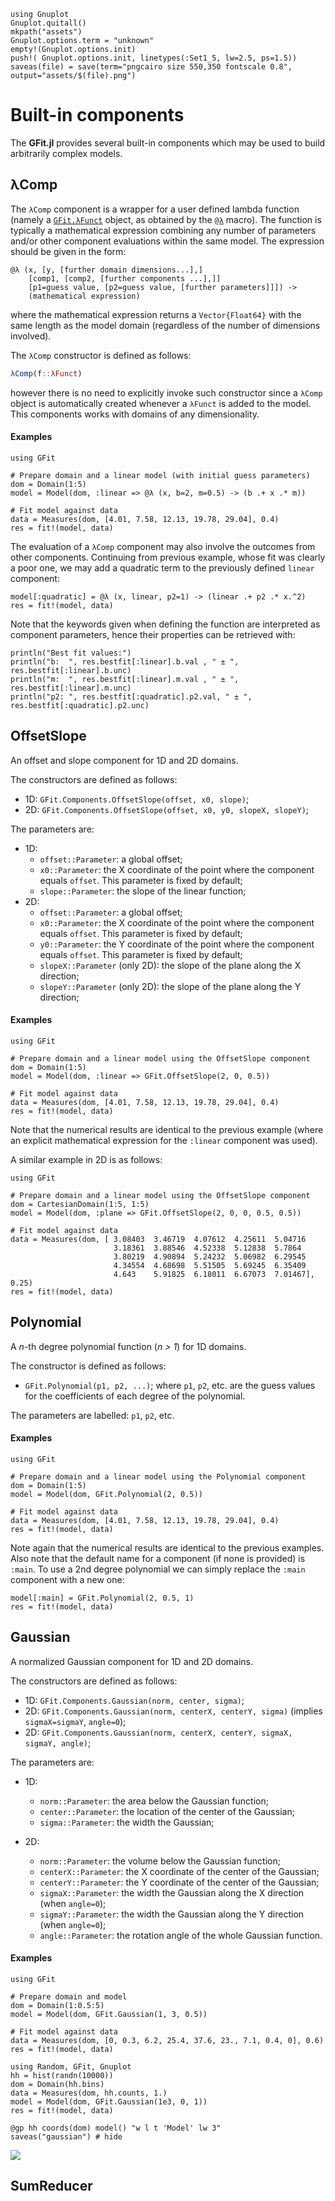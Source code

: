 ```@setup abc
using Gnuplot
Gnuplot.quitall()
mkpath("assets")
Gnuplot.options.term = "unknown"
empty!(Gnuplot.options.init)
push!( Gnuplot.options.init, linetypes(:Set1_5, lw=2.5, ps=1.5))
saveas(file) = save(term="pngcairo size 550,350 fontscale 0.8", output="assets/$(file).png")
```


# Built-in components

The **GFit.jl** provides several built-in components which may be used to build arbitrarily complex models.


## λComp
The `λComp` component is a wrapper for a user defined lambda function (namely a [`GFit.λFunct`](@ref) object, as obtained by the [`@λ`](@ref) macro).  The function is typically a mathematical expression combining any number of parameters and/or other component evaluations within the same model.  The expression should be given in the form:
```
@λ (x, [y, [further domain dimensions...],]
    [comp1, [comp2, [further components ...],]]
    [p1=guess value, [p2=guess value, [further parameters]]]) ->
	(mathematical expression)
```
where the mathematical expression returns a `Vector{Float64}` with the same length as the model domain (regardless of the number of dimensions involved).


The `λComp` constructor is defined as follows:

```julia
λComp(f::λFunct)
```
however there is no need to explicitly invoke such constructor since a `λComp` object is automatically created whenever a `λFunct` is added to the model. This components works with domains of any dimensionality.


#### Examples
```@example abc
using GFit

# Prepare domain and a linear model (with initial guess parameters)
dom = Domain(1:5)
model = Model(dom, :linear => @λ (x, b=2, m=0.5) -> (b .+ x .* m))

# Fit model against data
data = Measures(dom, [4.01, 7.58, 12.13, 19.78, 29.04], 0.4)
res = fit!(model, data)
```

The evaluation of a `λComp` component may also involve the outcomes from other components. Continuing from previous example, whose fit was clearly a poor one, we may add a quadratic term to the previously defined `linear` component:
```@example abc
model[:quadratic] = @λ (x, linear, p2=1) -> (linear .+ p2 .* x.^2)
res = fit!(model, data)
```

Note that the keywords given when defining the function are interpreted as component parameters, hence their properties can be retrieved with:
```@example abc
println("Best fit values:")
println("b:  ", res.bestfit[:linear].b.val , " ± ", res.bestfit[:linear].b.unc)
println("m:  ", res.bestfit[:linear].m.val , " ± ", res.bestfit[:linear].m.unc)
println("p2: ", res.bestfit[:quadratic].p2.val, " ± ", res.bestfit[:quadratic].p2.unc)
```




## OffsetSlope

An offset and slope component for 1D and 2D domains.

The constructors are defined as follows:

- 1D: `GFit.Components.OffsetSlope(offset, x0, slope)`;
- 2D: `GFit.Components.OffsetSlope(offset, x0, y0, slopeX, slopeY)`;

The parameters are:

- 1D:
  - `offset::Parameter`: a global offset;
  - `x0::Parameter`: the X coordinate of the point where the component equals `offset`.  This parameter is fixed by default;
  - `slope::Parameter`: the slope of the linear function;
- 2D:
  - `offset::Parameter`: a global offset;
  - `x0::Parameter`: the X coordinate of the point where the component equals `offset`.  This parameter is fixed by default;
  - `y0::Parameter`: the Y coordinate of the point where the component equals `offset`.  This parameter is fixed by default;
  - `slopeX::Parameter` (only 2D): the slope of the plane along the X direction;
  - `slopeY::Parameter` (only 2D): the slope of the plane along the Y direction;


#### Examples
```@example abc
using GFit

# Prepare domain and a linear model using the OffsetSlope component
dom = Domain(1:5)
model = Model(dom, :linear => GFit.OffsetSlope(2, 0, 0.5))

# Fit model against data
data = Measures(dom, [4.01, 7.58, 12.13, 19.78, 29.04], 0.4)
res = fit!(model, data)
```

Note that the numerical results are identical to the previous example (where an explicit mathematical expression for the `:linear` component was used).


A similar example in 2D is as follows:
```@example abc
using GFit

# Prepare domain and a linear model using the OffsetSlope component
dom = CartesianDomain(1:5, 1:5)
model = Model(dom, :plane => GFit.OffsetSlope(2, 0, 0, 0.5, 0.5))

# Fit model against data
data = Measures(dom, [ 3.08403  3.46719  4.07612  4.25611  5.04716
                       3.18361  3.88546  4.52338  5.12838  5.7864
                       3.80219  4.90894  5.24232  5.06982  6.29545
                       4.34554  4.68698  5.51505  5.69245  6.35409
                       4.643    5.91825  6.18011  6.67073  7.01467], 0.25)
res = fit!(model, data)
```






## Polynomial

A *n*-th degree polynomial function (*n > 1*) for 1D domains.

The constructor is defined as follows:

- `GFit.Polynomial(p1, p2, ...)`;
  where `p1`, `p2`, etc. are the guess values for the coefficients of each degree of the polynomial.

The parameters are labelled: `p1`, `p2`, etc.

#### Examples
```@example abc
using GFit

# Prepare domain and a linear model using the Polynomial component
dom = Domain(1:5)
model = Model(dom, GFit.Polynomial(2, 0.5))

# Fit model against data
data = Measures(dom, [4.01, 7.58, 12.13, 19.78, 29.04], 0.4)
res = fit!(model, data)
```

Note again that the numerical results are identical to the previous examples.  Also note that the default name for a component (if none is provided) is `:main`.  To use a 2nd degree polynomial we can simply replace the `:main` component with a new one:
```@example abc
model[:main] = GFit.Polynomial(2, 0.5, 1)
res = fit!(model, data)
```



## Gaussian

A normalized Gaussian component for 1D and 2D domains.

The constructors are defined as follows:

- 1D: `GFit.Components.Gaussian(norm, center, sigma)`;
- 2D: `GFit.Components.Gaussian(norm, centerX, centerY, sigma)` (implies `sigmaX=sigmaY`, `angle=0`);
- 2D: `GFit.Components.Gaussian(norm, centerX, centerY, sigmaX, sigmaY, angle)`;

The parameters are:

- 1D:
  
  - `norm::Parameter`: the area below the Gaussian function;
  - `center::Parameter`: the location of the center of the Gaussian;
  - `sigma::Parameter`: the width the Gaussian;

- 2D:
  
  - `norm::Parameter`: the volume below the Gaussian function;
  - `centerX::Parameter`: the X coordinate of the center of the Gaussian;
  - `centerY::Parameter`: the Y coordinate of the center of the Gaussian;
  - `sigmaX::Parameter`: the width the Gaussian along the X direction (when `angle=0`);
  - `sigmaY::Parameter`: the width the Gaussian along the Y direction (when `angle=0`);
  - `angle::Parameter`: the rotation angle of the whole Gaussian function.



#### Examples
```@example abc
using GFit

# Prepare domain and model
dom = Domain(1:0.5:5)
model = Model(dom, GFit.Gaussian(1, 3, 0.5))

# Fit model against data
data = Measures(dom, [0, 0.3, 6.2, 25.4, 37.6, 23., 7.1, 0.4, 0], 0.6)
res = fit!(model, data)
```

```@example abc
using Random, GFit, Gnuplot
hh = hist(randn(10000))
dom = Domain(hh.bins)
data = Measures(dom, hh.counts, 1.)
model = Model(dom, GFit.Gaussian(1e3, 0, 1))
res = fit!(model, data)
```


```@example abc
@gp hh coords(dom) model() "w l t 'Model' lw 3"
saveas("gaussian") # hide
```
![](assets/gaussian.png)







## SumReducer
